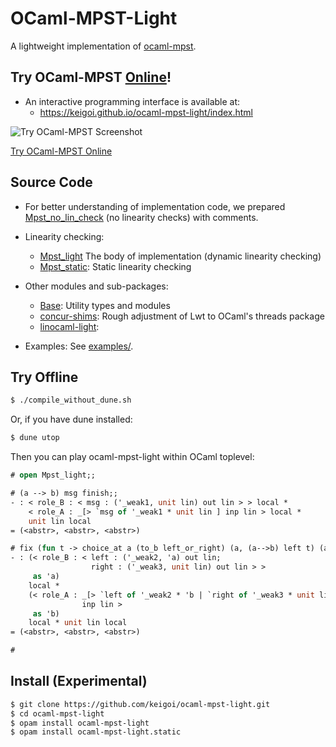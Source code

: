 # OCaml-MPST-Light

A lightweight implementation of [ocaml-mpst](https://github.com/keigoi/ocaml-mpst).


## Try OCaml-MPST [Online](https://keigoi.github.io/ocaml-mpst-light/index.html)!

* An interactive programming interface is available at:
  * https://keigoi.github.io/ocaml-mpst-light/index.html

![Try OCaml-MPST Screenshot](https://keigoi.github.io/ocaml-mpst-light/screenshot.png)

[Try OCaml-MPST Online](https://keigoi.github.io/ocaml-mpst-light/index.html)


## Source Code

* For better understanding of implementation code, we prepared [Mpst_no_lin_check](mpst_no_lin_check.ml) (no linearity checks) with comments.

* Linearity checking:
  * [Mpst_light](mpst_light.ml) The body of implementation (dynamic linearity checking)
  * [Mpst_static](static/mpst_no_lin_check.ml): Static linearity checking

* Other modules and sub-packages:
  * [Base](base.ml): Utility types and modules
  * [concur-shims](packages/concur-shims): Rough adjustment of Lwt to OCaml's threads package
  * [linocaml-light](packages/linocaml-light): 

* Examples: See [examples/](examples/).


## Try Offline

```sh
$ ./compile_without_dune.sh
```

Or, if you have dune installed:

```sh
$ dune utop
```

Then you can play ocaml-mpst-light within OCaml toplevel:

```ocaml
# open Mpst_light;;

# (a --> b) msg finish;;
- : < role_B : < msg : ('_weak1, unit lin) out lin > > local *
    < role_A : _[> `msg of '_weak1 * unit lin ] inp lin > local *
    unit lin local
= (<abstr>, <abstr>, <abstr>)

# fix (fun t -> choice_at a (to_b left_or_right) (a, (a-->b) left t) (a, (a-->b) right finish));;
- : (< role_B : < left : ('_weak2, 'a) out lin;
                  right : ('_weak3, unit lin) out lin > >
     as 'a)
    local *
    (< role_A : _[> `left of '_weak2 * 'b | `right of '_weak3 * unit lin ]
                inp lin >
     as 'b)
    local * unit lin local
= (<abstr>, <abstr>, <abstr>)

# 
```


## Install (Experimental)

```sh
$ git clone https://github.com/keigoi/ocaml-mpst-light.git
$ cd ocaml-mpst-light
$ opam install ocaml-mpst-light
$ opam install ocaml-mpst-light.static
```